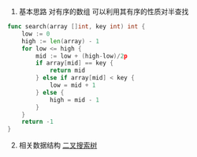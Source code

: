1. 基本思路
对有序的数组 可以利用其有序的性质对半查找
``` go 
func search(array []int, key int) int {
	low := 0
	high := len(array) - 1
	for low <= high {
		mid := low + (high-low)/2p
		if array[mid] == key {
			return mid
		} else if array[mid] < key {
			low = mid + 1
		} else {
			high = mid - 1
		}
	}
	return -1
}
```

2. 相关数据结构
[二叉搜索树](https://baike.baidu.com/item/%E4%BA%8C%E5%8F%89%E6%90%9C%E7%B4%A2%E6%A0%91)